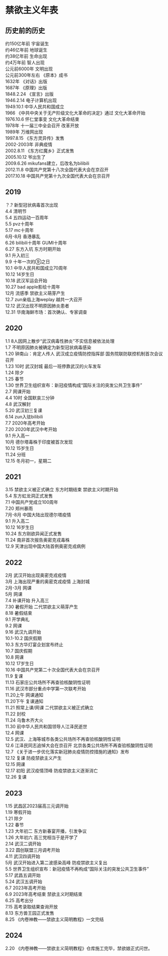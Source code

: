 # 禁欲主义年表
## 历史前的历史
约150亿年前 宇宙诞生  
约46亿年前 地球诞生  
约38亿年前 生命出现  
约4万年前 智人出现  
公元前6000年 文明出现  
公元前300年左右 《原本》成书  
1632年 《对话》出版  
1687年 《原理》出版  
1848.2.24 《宣言》出版  
1946.2.14 电子计算机出现  
1949.10.1 中华人民共和国成立  
1966 《中共中央关于无产阶级文化大革命的决定》通过 文化大革命开始  
1976.10.6 怀仁堂事变 文化大革命结束  
1978年 十一届三中全会召开 改革开放  
1989年 万维网出现  
1997.8.15 《东方灵异传》发售  
2002-2003年 非典疫情  
2002.8.11 《东方红魔乡》正式发售  
2005.10.12 爷出生了  
2009.6.26 mikufans建立，后改名为bilibili  
2012.11.8 中国共产党第十八次全国代表大会在京召开  
2017.10.18 中国共产党第十九次全国代表大会在京召开  
## 2019
？.? 新型冠状病毒首次出现  
4.4 清明节  
5.4 五四运动一百周年  
5.5 pvz十周年  
5.17 mc十周年  
6月-8月 香港暴乱  
6.26 bilibili十周年 GUMI十周年  
6.27 东方入坑 东方时期开始  
9.1 升入初三  
9.9 十年一次的⑨之日  
10.1 中华人民共和国成立70周年  
10.12 14岁生日  
10.18 武汉军运会开始  
10.27 bad apple影绘十周年  
12月 流感季 禁欲主义萌芽产生  
12.7 zun亲临上海weplay  越共一大召开  
12.12 武汉出现不明原因肺炎患者  
12.31 华南海鲜市场：首次确认、专家调查  
## 2020
1.1 8人因网上散步“武汉病毒性肺炎”不实信息被依法处理  
1.7 不明原因肺炎被确定为新型冠状病毒感染  
1.20 钟南山：肯定人传人 武汉成立疫情防控指挥部 国务院联防联控机制首次会议召开  
1.23 10时 武汉封城 最后一班停靠武汉的火车发车  
1.24 除夕  
1.25 春节  
1.30 世界卫生组织宣布：新冠疫情构成“国际关注的突发公共卫生事件”  
2.7 网课开始  
4.4 10时 全国默哀三分钟  
4.8 武汉解封  
5.20 武汉初三复课  
6.14 zun入驻bilibili  
7.7 2020年高考开始  
7.20 2020年武汉中考开始  
9.1 升入高一  
10月 德尔塔毒株于印度被首次发现  
10.12 15岁生日  
11.24 分班  
12.15 冬月初一，星期二  
## 2021
3.15 禁欲主义被正式确立 东方时期结束 禁欲主义时期开始  
5.4 东方虹龙洞正式发售  
7.1 中国共产党成立100周年  
7.20 郑州暴雨  
7月-8月 中国大陆出现德尔塔疫情  
9.1 升入高二  
10.12 16岁生日  
10.24 东方刚欲异闻正式发售  
11.24 南非首次报告奥密克戎毒株   
12.9 天津出现中国大陆首例奥密克戎病例  
## 2022
2月 武汉开始出现奥密克戎疫情  
3月 上海出现严重的奥密克戎疫情 上海封城  
2月-3月 网课  
5月 网课  
7.4 补课开始 升入高三  
7.30 暑假开始 二代禁欲主义萌芽产生  
8.18 暑假结束  
9.1 开学典礼  
9.2 网课  
9.16 武汉九调开始  
10.1-10.2 国庆假期  
10.3 东方华灯宴企划宣布终止  
10.7 国庆假期  
10.8 网课  
10.12 17岁生日  
10.16 中国共产党第二十次全国代表大会在京召开  
11.9 复课  
11.13 石家庄公共场所不再查验核酸阴性证明  
11.16 武汉市部分重点中学第一次联考开始  
11.20上午 网课通知  
11.20下午 复课通知  
11.21 照常上课/网课 二代禁欲主义被正式确立  
11.22 封校  
11.24 乌鲁木齐大火  
11.30 前中华人民共和国领导人江泽民逝世  
12.4 网课  
12.5 武汉、上海等城市各类公共场所不再查验核酸阴性证明  
12.6 江泽民同志追悼大会在京召开 北京各类公共场所不再查验核酸阴性证明  
12.7 《关于进一步优化落实新冠肺炎疫情防控措施的通知》发布  
12.12 复课 防疫禁欲主义产生  
12.15 网课  
12.17 初阳 武汉疫情顶峰 防疫禁欲主义逐渐消亡  
12.26 复课  
## 2023
1.15 武昌区2023届高三元调开始  
1.19 寒假开始  
1.21 除夕  
1.22 春节  
1.23 大年初二 东方新春宴开播，引发争议  
1.26 大年初六 高三党相当于是开学了  
2.14 武汉二调开始  
3.22 圆创联盟三月调考开始   
4.11 武汉四调开始  
5月 武汉开始进入第二波感染高峰 防疫禁欲主义复出  
5.5 世界卫生组织宣布：新冠疫情不再构成“国际关注的突发公共卫生事件”  
5.17 武昌五调开始  
5.24 武汉五调开始  
6.7 2023年高考开始  
6.9 2023年高考结束 禁欲主义时期结束  
6.25 高考出分  
7.15 高考录取结果查询开放  
8.13 东方兽王园正式发售  
8.25 《内卷神教——禁欲主义简明教程》一文完结  
## 2024
2.20 《内卷神教——禁欲主义简明教程》仓库施工完毕，禁欲娘正式问世。  
